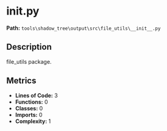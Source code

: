 # __init__.py

**Path:** `tools\shadow_tree\output\src\file_utils\__init__.py`

## Description

file_utils package.

## Metrics

- **Lines of Code:** 3
- **Functions:** 0
- **Classes:** 0
- **Imports:** 0
- **Complexity:** 1

